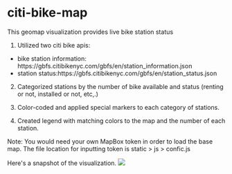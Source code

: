 # citi-bike-map
This geomap visualization provides live bike station status

1. Utilized two citi bike apis:<br>
<ul>
<li>bike station information: https://gbfs.citibikenyc.com/gbfs/en/station_information.json</li>
<li>station status:https://gbfs.citibikenyc.com/gbfs/en/station_status.json</li>
</ul>

2. Categorized stations by the number of bike available and status (renting or not, installed or not, etc,.)

3. Color-coded and applied special markers to each category of stations.

4. Created legend with matching colors to the map and the number of each station.

Note: You would need your own MapBox token in order to load the base map. The file location for inputting token is static > js > confic.js
<br>

Here's a snapshot of the visualization.
<img src="final_product.png">